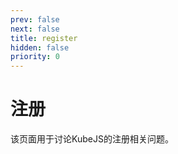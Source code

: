 ```yaml
---
prev: false
next: false
title: register
hidden: false
priority: 0
---
```


# 注册

该页面用于讨论KubeJS的注册相关问题。
